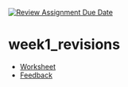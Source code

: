 [![Review Assignment Due Date](https://classroom.github.com/assets/deadline-readme-button-22041afd0340ce965d47ae6ef1cefeee28c7c493a6346c4f15d667ab976d596c.svg)](https://classroom.github.com/a/eonwhPHF)
# week1_revisions

- [Worksheet](Revisions.ipynb)
- [Feedback](../../pull/1)